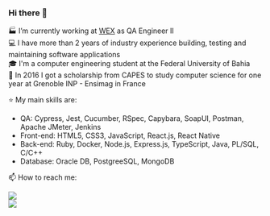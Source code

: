 ### Hi there 👋

🏭 I’m currently working at [WEX](https://www.wexinc.com/) as QA Engineer II  
💻 I have more than 2 years of industry experience building, testing and maintaining software applications  
🎓 I'm a computer engineering student at the Federal University of Bahia  
🥐 In 2016 I got a scholarship from CAPES to study computer science for one year at Grenoble INP - Ensimag in France  

⭐ My main skills are:
- QA: Cypress, Jest, Cucumber, RSpec, Capybara, SoapUI, Postman, Apache JMeter, Jenkins
- Front-end: HTML5, CSS3, JavaScript, React.js, React Native  
- Back-end: Ruby, Docker, Node.js, Express.js, TypeScript, Java, PL/SQL, C/C++  
- Database: Oracle DB, PostgreeSQL, MongoDB  
  
📫 How to reach me: 
<div> <a href="https://www.gitshowcase.com/matheus-beck"> <img src="https://img.shields.io/badge/GitShowCase-100000?style=for-the-badge&logo=github&logoColor=white"> </div> <div> <a href="https://www.linkedin.com/in/matheus-beck/"> <img src="https://img.shields.io/badge/LinkedIn-0077B5?style=for-the-badge&logo=linkedin&logoColor=white"> </div>  
